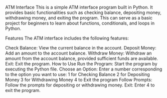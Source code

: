 ATM Interface
This is a simple ATM interface program built in Python. It provides basic functionalities such as checking balance, depositing money, withdrawing money, and exiting the program. This can serve as a basic project for beginners to learn about functions, conditionals, and loops in Python.

Features
The ATM interface includes the following features:

Check Balance: View the current balance in the account.
Deposit Money: Add an amount to the account balance.
Withdraw Money: Withdraw an amount from the account balance, provided sufficient funds are available.
Exit: Exit the program.
How to Use
Run the Program: Start the program by executing the Python file.
Choose an Option: Enter a number corresponding to the option you want to use:
1 for Checking Balance
2 for Depositing Money
3 for Withdrawing Money
4 to Exit the program
Follow Prompts: Follow the prompts for depositing or withdrawing money.
Exit: Enter 4 to exit the program.
